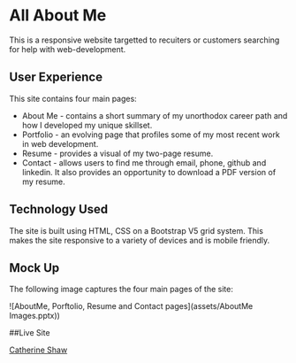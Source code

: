 # All About Me

This is a responsive website targetted to recuiters or customers searching for help with web-development.

## User Experience

This site contains four main pages:
* About Me - contains a short summary of my unorthodox career path and how I developed my unique skillset.
* Portfolio - an evolving page that profiles some of my most recent work in web development.
* Resume - provides a visual of my two-page resume.
* Contact - allows users to find me through email, phone, github and linkedin. It also provides an opportunity to download a PDF version of my resume. 

## Technology Used
The site is built using HTML, CSS on a Bootstrap V5 grid system. This makes the site responsive to a variety of devices and is mobile friendly. 

## Mock Up
The following image captures the four main pages of the site: 

![AboutMe, Porftolio, Resume and Contact pages](assets/AboutMe Images.pptx))

##Live Site

[Catherine Shaw]()
 




